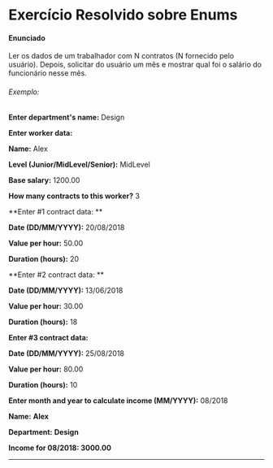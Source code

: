 <H1>Exercício Resolvido sobre Enums</H1>

<H4>Enunciado</H4>

Ler os dados de um trabalhador com N contratos (N fornecido pelo usuário). Depois, solicitar do usuário um mês e mostrar qual foi o salário do funcionário nesse mês. 



###### Exemplo:

**Enter department's name:** Design 

**Enter worker data:** 

**Name:** Alex 

**Level (Junior/MidLevel/Senior):** MidLevel

**Base salary:** 1200.00 

**How many contracts to this worker?** 3



**Enter #1 contract data: **

**Date (DD/MM/YYYY):** 20/08/2018 

**Value per hour:** 50.00 

**Duration (hours):** 20 



**Enter #2 contract data: **

**Date (DD/MM/YYYY):** 13/06/2018

**Value per hour:** 30.00 

**Duration (hours):** 18 



**Enter #3 contract data:**

**Date (DD/MM/YYYY):** 25/08/2018 

**Value per hour:** 80.00 

**Duration (hours):** 10 



**Enter month and year to calculate income (MM/YYYY):** 08/2018

**Name:** **Alex** 

**Department:** **Design** 

**Income for 08/2018: 3000.00**

<hr>